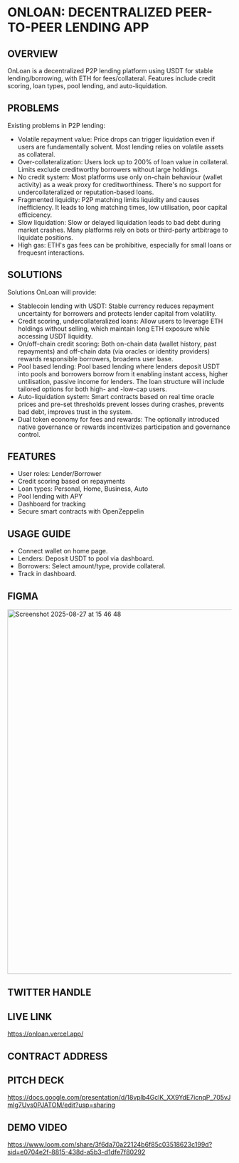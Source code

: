 # ONLOAN: DECENTRALIZED PEER-TO-PEER LENDING APP

## OVERVIEW
OnLoan is a decentralized P2P lending platform using USDT for stable lending/borrowing, with ETH for fees/collateral. Features include credit scoring, loan types, pool lending, and auto-liquidation.

## PROBLEMS
Existing problems in P2P lending:
- Volatile repayment value: Price drops can trigger liquidation even if users are fundamentally solvent. Most lending relies on volatile assets as collateral. 
- Over-collateralization: Users lock up to 200% of loan value in collateral. Limits exclude creditworthy borrowers without large holdings.
- No credit system: Most platforms use only on-chain behaviour (wallet activity) as a weak proxy for creditworthiness. There's no support for undercollateralized or reputation-based loans.
- Fragmented liquidity: P2P matching limits liquidity and causes inefficiency. It leads to long matching times, low utilisation, poor capital efficicency.
- Slow liquidation: Slow or delayed liquidation leads to bad debt during market crashes. Many platforms rely on bots or third-party artbitrage to liquidate positions.
- High gas: ETH's gas fees can be prohibitive, especially for small loans or frequesnt interactions.

## SOLUTIONS
Solutions OnLoan will provide:
- Stablecoin lending with USDT: Stable currency reduces repayment uncertainty for borrowers and protects lender capital from volatility.
- Credit scoring, undercollateralized loans: Allow users to leverage ETH holdings without selling, which maintain long ETH exposure while accessing USDT liquidity.
- On/off-chain credit scoring: Both on-chain data (wallet history, past repayments) and off-chain data (via oracles or identity providers) rewards responsible borrowers, broadens user base.
- Pool based lending: Pool based lending where lenders deposit USDT into pools and borrowers borrow from it enabling instant access, higher untilisation, passive income for lenders. The loan structure will include tailored options for both high- and -low-cap users.
- Auto-liquidation system: Smart contracts based on real time oracle prices and pre-set thresholds prevent losses during crashes, prevents bad debt, improves trust in the system.
- Dual token economy for fees and rewards: The optionally introduced native governance or rewards incentivizes participation and governance control.

## FEATURES
- User roles: Lender/Borrower
- Credit scoring based on repayments
- Loan types: Personal, Home, Business, Auto
- Pool lending with APY 
- Dashboard for tracking
- Secure smart contracts with OpenZeppelin

## USAGE GUIDE
- Connect wallet on home page.
- Lenders: Deposit USDT to pool via dashboard.
- Borrowers: Select amount/type, provide collateral.
- Track in dashboard.

## FIGMA

<img width="1387" height="820" alt="Screenshot 2025-08-27 at 15 46 48" src="https://github.com/user-attachments/assets/6d3d46f1-abe4-4a3f-9a07-93884fb2d87e" />


## TWITTER HANDLE

## LIVE LINK
https://onloan.vercel.app/

## CONTRACT ADDRESS

## PITCH DECK
https://docs.google.com/presentation/d/18vplb4GclK_XX9YdE7icnqP_705vJmIg7Uvs0PJATOM/edit?usp=sharing

## DEMO VIDEO
https://www.loom.com/share/3f6da70a22124b6f85c03518623c199d?sid=e0704e2f-8815-438d-a5b3-d1dfe7f80292
